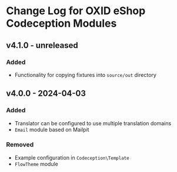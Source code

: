 # Change Log for OXID eShop Codeception Modules

## v4.1.0 - unreleased

### Added
- Functionality for copying fixtures into `source/out` directory

## v4.0.0 - 2024-04-03

### Added
-  Translator can be configured to use multiple translation domains
- `Email` module based on Mailpit

### Removed
- Example configuration in `Codeception\Template`
- `FlowTheme` module
